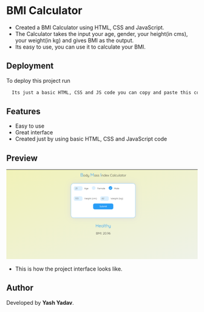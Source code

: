 # BMI Calculator

- Created a BMI Calculator using HTML, CSS and JavaScript.
- The Calculator takes the input your age, gender, your height(in cms), your weight(in kg) and gives BMI as the output.
- Its easy to use, you can use it to calculate your BMI.

## Deployment

To deploy this project run

```bash
  Its just a basic HTML, CSS and JS code you can copy and paste this code in your code editor and can see the project.
```

## Features

- Easy to use
- Great interface
- Created just by using basic HTML, CSS and JavaScript code

## Preview

![Preview](./assets/image.png)

- This is how the project interface looks like.

## Author

Developed by **Yash Yadav**.
